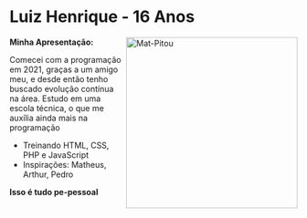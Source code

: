 # Luiz Henrique - 16 Anos #
**Minha Apresentação:**
<img align="right" alt="Mat-Pitou" src="https://user-images.githubusercontent.com/92057278/136278424-f30c8734-3398-4598-be8c-c47b2fb70a8c.gif" width='300'>

Comecei com a programação em 2021, graças a um amigo meu, e desde então tenho buscado evolução contínua na área.
Estudo em uma escola técnica, o que me auxília ainda mais na programação 

- Treinando HTML, CSS, PHP e JavaScript
- Inspirações: Matheus, Arthur, Pedro



**Isso é tudo pe-pessoal**
